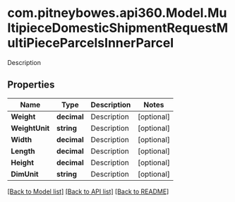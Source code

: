 # com.pitneybowes.api360.Model.MultipieceDomesticShipmentRequestMultiPieceParcelsInnerParcel
Description

## Properties

Name | Type | Description | Notes
------------ | ------------- | ------------- | -------------
**Weight** | **decimal** | Description | [optional] 
**WeightUnit** | **string** | Description | [optional] 
**Width** | **decimal** | Description | [optional] 
**Length** | **decimal** | Description | [optional] 
**Height** | **decimal** | Description | [optional] 
**DimUnit** | **string** | Description | [optional] 

[[Back to Model list]](../README.md#documentation-for-models) [[Back to API list]](../README.md#documentation-for-api-endpoints) [[Back to README]](../README.md)

